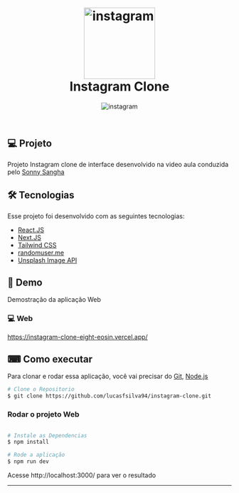 <h1 align="center">
  <img alt="instagram" src="https://user-images.githubusercontent.com/22107794/139711201-2a6c05d0-804e-47e6-af3e-af90a6ee6a3b.png" width="160px">  
  <br>
  <span> Instagram Clone </span>
</h1>


<p align="center">
    <img alt="instagram" src="https://user-images.githubusercontent.com/22107794/139711008-321f19ea-00e7-4184-9919-7bba312f0284.png" />
</p>

<br>

## 💻 Projeto

Projeto Instagram clone de interface desenvolvido na video aula conduzida pelo [Sonny Sangha](https://www.youtube.com/c/SonnySangha)

## 🛠 Tecnologias

Esse projeto foi desenvolvido com as seguintes tecnologias:
- [React.JS](https://reactjs.org/)
- [Next.JS](https://nextjs.org/)
- [Tailwind CSS](https://tailwindcss.com/)
- [randomuser.me](https://randomuser.me/)
- [Unsplash Image API](https://source.unsplash.com/)

## 🚀 Demo
Demostração da aplicação Web

### 💻 Web
https://instagram-clone-eight-eosin.vercel.app/

## ⌨ Como executar

Para clonar e rodar essa aplicação, você vai precisar do [Git](https://git-scm.com/), [Node.js](https://nodejs.org/en/)

```bash
# Clone o Repositorio
$ git clone https://github.com/lucasfsilva94/instagram-clone.git
```

### Rodar o projeto Web

```bash

# Instale as Dependencias
$ npm install

# Rode a aplicação
$ npm run dev
```
Acesse http://localhost:3000/ para ver o resultado

---
